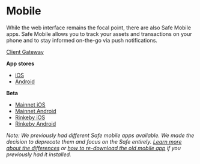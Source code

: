 # Mobile

While the web interface remains the focal point, there are also Safe Mobile apps. Safe  Mobile allows you to track your assets and transactions on your phone and to stay informed on-the-go via push notifications.

[Client Gateway](https://github.com/gnosis/safe-client-gateway)

**App stores**

* [iOS](https://apps.apple.com/app/id1515759131)
* [Android](https://play.google.com/store/apps/details?id=io.gnosis.safe)

**Beta**

* [Mainnet iOS](https://testflight.apple.com/join/c6k0CIUk)
* [Mainnet Android](https://appdistribution.firebase.dev/i/401cf2ea8afd6ed8)
* [Rinkeby iOS](https://testflight.apple.com/join/U8NviSFl)
* [Rinkeby Android](https://appdistribution.firebase.dev/i/8ecc0367c2001086)

_Note: We previously had different Safe mobile apps available. We made the decision to deprecate them and focus on the Safe entirely. _[_Learn more about the differences_](https://help.gnosis-safe.io/en/articles/4100541-gnosis-safe-multisig-vs-legacy-safe-mobile-app)_ or _[_how to re-download the old mobile app_](https://help.gnosis-safe.io/en/articles/4290400-how-to-re-download-the-legacy-gnosis-safe-mobile-app)_ if you previously had it installed._
